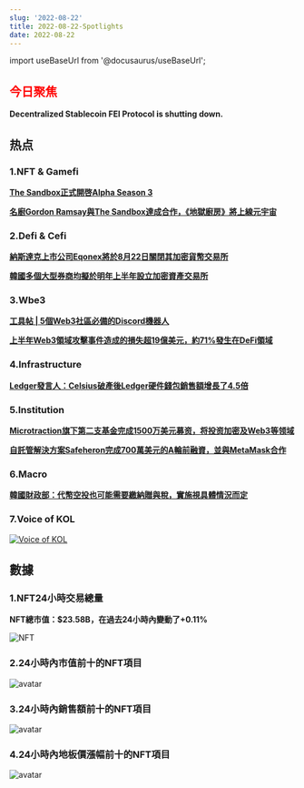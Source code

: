 ```yaml
---
slug: '2022-08-22'
title: 2022-08-22-Spotlights
date: 2022-08-22
---
```


import useBaseUrl from '@docusaurus/useBaseUrl';

## <font color='red'>今日聚焦</font>
**Decentralized Stablecoin FEI Protocol is shutting down.**


## 热点


### 1.NFT & Gamefi

[**The Sandbox正式開啓Alpha Season 3**](https://medium.com/sandbox-game/the-sandbox-alpha-season-3-21b1df143aa6)


[**名廚Gordon Ramsay與The Sandbox達成合作，《地獄廚房》將上線元宇宙**](https://www.galaxy.com/research/insights/a-survey-of-nft-licenses-facts-and-fictions/)



### 2.Defi & Cefi

[**納斯達克上市公司Eqonex將於8月22日關閉其加密貨幣交易所**](https://bitcoinist.com/defi-transactions-risks-thai-sec-cautions-investors/)


[**韓國多個大型券商均擬於明年上半年設立加密資產交易所**](https://en.0xzx.com/1-9-billion-cryptocurrencies-stolen-in-2022/)




### 3.Wbe3

[**工具帖 | 5個Web3社區必備的Discord機器人**](https://martechseries.com/technology/the-5-discord-bots-every-web3-community-dao-should-have/)


[**上半年Web3領域攻擊事件造成的損失超19億美元，約71%發生在DeFi領域**](https://www.techtimes.com/articles/279402/20220819/hacker-gang-lazarus-targets-web3-developers-on-mac-devices-fake-coinbase-job-offer.htm)




### 4.Infrastructure

[**Ledger發言人：Celsius破產後Ledger硬件錢包銷售額增長了4.5倍**](https://decrypt.co/107877/crypto-winter-freezes-have-turned-investors-hardware-wallets)




### 5.Institution

[**Microtraction旗下第二支基金完成1500万美元募资，将投资加密及Web3等领域**](https://techcrunch.com/2022/08/19/microtraction-hits-15m-first-close-on-its-second-fund-for-pre-seed-investment-in-african-startups/)


[**自託管解決方案Safeheron完成700萬美元的A輪前融資，並與MetaMask合作**](https://pandaily.com/safeheron-announces-7m-in-pre-a-funds-and-cooperation-with-metamask/)



### 6.Macro

[**韓國財政部：代幣空投也可能需要繳納贈與稅，實施視具體情況而定**](https://www.koreaherald.com/view.php?ud=20220822000681)



### 7.Voice of KOL

[![Voice of KOL](https://organic-roll-0aa.notion.site/image/https%3A%2F%2Fs3-us-west-2.amazonaws.com%2Fsecure.notion-static.com%2Ff513dc13-a914-49aa-8a68-a95b8fb2e12f%2FUntitled.png?table=block&id=7c654437-8a4a-4de1-a791-c40aa3fc02d0&spaceId=41114628-025a-49e8-b106-29a10cf50898&width=2000&userId=&cache=v2)](https://twitter.com/DefiIgnas/status/1560794521977626624)




## 數據


### 1.NFT24小時交易總量

**NFT總市值：$23.58B，在過去24小時內變動了+0.11%**

![NFT](https://organic-roll-0aa.notion.site/image/https%3A%2F%2Fs3-us-west-2.amazonaws.com%2Fsecure.notion-static.com%2Fc3057e92-c937-43a0-a970-657593025555%2FUntitled.png?table=block&id=caba9099-6f84-4527-8c98-95a650d4d1e2&spaceId=41114628-025a-49e8-b106-29a10cf50898&width=2000&userId=&cache=v2)



### 2.24小時內市值前十的NFT項目

![avatar](https://organic-roll-0aa.notion.site/image/https%3A%2F%2Fs3-us-west-2.amazonaws.com%2Fsecure.notion-static.com%2F13d02e4f-ef11-4131-b642-00b0bd75e60e%2FUntitled.png?table=block&id=c21d99f2-6ede-44bc-a546-947c81cac2a6&spaceId=41114628-025a-49e8-b106-29a10cf50898&width=2000&userId=&cache=v2)



### 3.24小時內銷售額前十的NFT項目

![avatar](https://organic-roll-0aa.notion.site/image/https%3A%2F%2Fs3-us-west-2.amazonaws.com%2Fsecure.notion-static.com%2F7a37c2e1-5670-4836-a0c7-71af2d50f8cb%2FUntitled.png?table=block&id=2a052c93-704a-40c4-bff2-4555e921ffdc&spaceId=41114628-025a-49e8-b106-29a10cf50898&width=2000&userId=&cache=v2)



### 4.24小時內地板價漲幅前十的NFT項目

![avatar](https://organic-roll-0aa.notion.site/image/https%3A%2F%2Fs3-us-west-2.amazonaws.com%2Fsecure.notion-static.com%2F5b9e4396-7047-4cea-84b8-bc9a2861cdbc%2FUntitled.png?table=block&id=59b370a7-9222-4eb1-b2fb-b552ac6428d4&spaceId=41114628-025a-49e8-b106-29a10cf50898&width=2000&userId=&cache=v2)